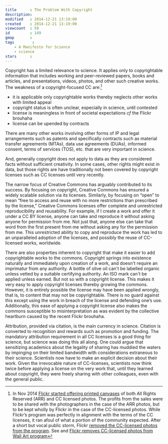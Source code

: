 ```yaml
---
title      : The Problem With Copyright
description: 
modified   : 2014-12-21 13:19:00
created    : 2014-12-21 13:19:00
viewcount  : 59
id         : 149
gmap       : 
tags        :
    - A Manifesto for Science
    - science
stars      : 
---
```


Copyright has a limited relevance to science. It applies only to copyrightable information that includes working and peer-reviewed papers, books and articles, and presentations, videos, photos, and other such creative works. The weakness of a copyright-focused CC are:[^1]

- it is applicable only copyrightable works thereby neglects other works with limited appeal
- copyright status is often unclear, especially in science, until contested
- license is meaningless in front of societal expectations *cf* the Flickr brouhaha
- license can be upended by contracts

There are many other works involving other forms of IP and legal arrangements such as patents and specifically contracts such as material transfer agreements (MTAs), data use agreements (DUAs), informed consent, terms of services (TOS), etc. that are very important in science.

And, generally copyright does not apply to data as they are considered facts without sufficient creativity. In some cases, other rights might exist in data, but those rights are have traditionally not been covered by copyright licenses such as CC licenses until very recently.

The narrow focus of Creative Commons has arguably contributed to its success. By focusing on copyright, Creative Commons has ensured a widely scalable solution via its licenses. Similarly, by focusing on “open” to mean “free to access and reuse with no more restrictions than prescribed by the license,” Creative Commons licenses offer complete and unrestricted reproducibility and reusability. For example, if I create a work and offer it under a CC BY license, anyone can take and reproduce it without asking anyone for permission from me. Not just that, anyone else can take that word from the first present from me without asking any for the permission from me. This unrestricted ability to copy and reproduce the work has led to an unparalleled adoption of the licenses, and possibly the reuse of CC-licensed works, worldwide.

There are also properties inherent to copyright that make it easier to add copyrightable works to the commons. Copyright springs into existence naturally and immediately upon creation of a work, and doesn't require an imprimatur from any authority. A bottle of olive oil can't be labelled organic unless vetted by a suitable certifying authority. An ISO mark can't be applied unless earned. But not so with a copyright license. This makes it very easy to apply copyright licenses thereby growing the commons. However, it is entirely possible the license may have been applied wrongly, that is, to content that may not be copyrightable. There is no guard against this except using the work in breach of the license and defending one’s use. Additionally, this ease of applying a copyright license also makes the commons susceptible to misinterpretation as was evident by the collective heartburn caused by the recent Flickr brouhaha.

Attribution, provided via citation, is the main currency in science. Citation is converted to recognition and rewards such as promotion and funding. The mandatory attribution requirement in all CC licenses is a good thing for science, but science was doing this all along. One could argue that sensitizing academics about the legality of sharing has muddied the waters by impinging on their limited bandwidth with considerations extraneous to their science. Scientists now have to make an explicit decision about their work. Given the irrevocable nature of CC-licenses, scientists now think twice before applying a license on the very work that, until they learned about copyright, they were freely sharing with other colleagues, even with the general public.

[^1]: In Nov 2014 <a href='https://blog.flickr.net/en/2014/11/20/50-million-creative-commons-images-flickr-wall-art/'>Flickr started offering printed canvases</a> of both All Rights Reserved (ARR) and CC licensed photos. The profits from the sales were to be shared with the photographers in the case of the ARR photos, but to be kept wholly by Flickr in the case of the CC-licensed photos. While Flickr’s program was perfectly in alignment with the terms of the CC licenses, it ran afoul of what a portion of the community expected. After a short but vocal public storm, Flickr <a href='http://blog.flickr.net/en/2014/12/18/an-update-on-flickr-wall-art/' target='_blank'>removed the CC-licensed photos from the program</a>. See and <a href='http://creativecommons.org/weblog/entry/44586' target='_blank'>Flickr removes CC-licensed photos from Wall Art program</a>
